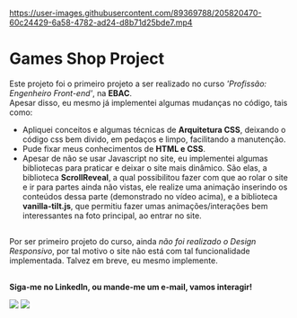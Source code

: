 https://user-images.githubusercontent.com/89369788/205820470-60c24429-6a58-4782-ad24-d8b71d25bde7.mp4
# Games Shop Project

Este projeto foi o primeiro projeto a ser realizado no curso *'Profissão: Engenheiro Front-end'*, na **EBAC**.  
Apesar disso, eu mesmo já implementei algumas mudanças no código, tais como:  
  
- Apliquei conceitos e algumas técnicas de **Arquitetura CSS**, deixando o código css bem divido, em pedaços e limpo, facilitando a manutenção.
- Pude fixar meus conhecimentos de **HTML e CSS**.
- Apesar de não se usar Javascript no site, eu implementei algumas bibliotecas para praticar e deixar o site mais dinâmico. São elas, a biblioteca **ScrollReveal**, a 
qual possibilitou fazer com que ao rolar o site e ir para partes ainda não vistas, ele realize uma animação inserindo os conteúdos dessa parte (demonstrado no vídeo 
acima), e a biblioteca **vanilla-tilt.js**, que permitiu fazer umas animações/interações bem interessantes na foto principal, ao entrar no site.
##  
Por ser primeiro projeto do curso, ainda *não foi realizado o Design Responsivo*, por tal motivo o site não está com tal funcionalidade implementada. Talvez em breve, eu 
mesmo implemente.
##  
**Siga-me no LinkedIn, ou mande-me um e-mail, vamos interagir!**  
  
<a href="https://www.linkedin.com/in/mateus-haffermann" target="_blank" rel="noopener noreferrer"><img src="https://img.shields.io/badge/-LinkedIn-%230077B5?style=for-the-badge&logo=linkedin&logoColor=white"></a>
<a href = "mailto:mateushaffmain@gmail.com"><img src="https://img.shields.io/badge/-GMAIL-D14836?style=for-the-badge&logo=gmail&logoColor=white"></a>

